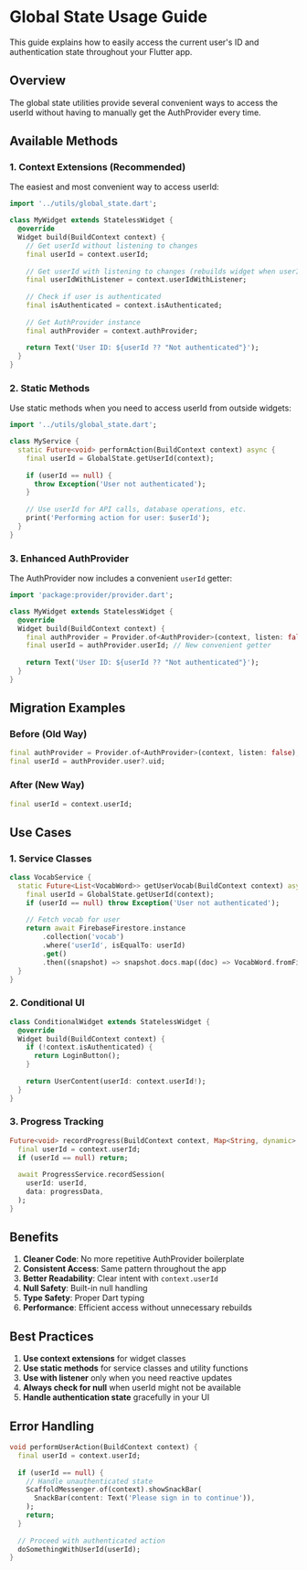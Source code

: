 # Global State Usage Guide

This guide explains how to easily access the current user's ID and authentication state throughout your Flutter app.

## Overview

The global state utilities provide several convenient ways to access the userId without having to manually get the AuthProvider every time.

## Available Methods

### 1. Context Extensions (Recommended)

The easiest and most convenient way to access userId:

```dart
import '../utils/global_state.dart';

class MyWidget extends StatelessWidget {
  @override
  Widget build(BuildContext context) {
    // Get userId without listening to changes
    final userId = context.userId;
    
    // Get userId with listening to changes (rebuilds widget when userId changes)
    final userIdWithListener = context.userIdWithListener;
    
    // Check if user is authenticated
    final isAuthenticated = context.isAuthenticated;
    
    // Get AuthProvider instance
    final authProvider = context.authProvider;
    
    return Text('User ID: ${userId ?? "Not authenticated"}');
  }
}
```

### 2. Static Methods

Use static methods when you need to access userId from outside widgets:

```dart
import '../utils/global_state.dart';

class MyService {
  static Future<void> performAction(BuildContext context) async {
    final userId = GlobalState.getUserId(context);
    
    if (userId == null) {
      throw Exception('User not authenticated');
    }
    
    // Use userId for API calls, database operations, etc.
    print('Performing action for user: $userId');
  }
}
```

### 3. Enhanced AuthProvider

The AuthProvider now includes a convenient `userId` getter:

```dart
import 'package:provider/provider.dart';

class MyWidget extends StatelessWidget {
  @override
  Widget build(BuildContext context) {
    final authProvider = Provider.of<AuthProvider>(context, listen: false);
    final userId = authProvider.userId; // New convenient getter
    
    return Text('User ID: ${userId ?? "Not authenticated"}');
  }
}
```

## Migration Examples

### Before (Old Way)
```dart
final authProvider = Provider.of<AuthProvider>(context, listen: false);
final userId = authProvider.user?.uid;
```

### After (New Way)
```dart
final userId = context.userId;
```

## Use Cases

### 1. Service Classes
```dart
class VocabService {
  static Future<List<VocabWord>> getUserVocab(BuildContext context) async {
    final userId = GlobalState.getUserId(context);
    if (userId == null) throw Exception('User not authenticated');
    
    // Fetch vocab for user
    return await FirebaseFirestore.instance
        .collection('vocab')
        .where('userId', isEqualTo: userId)
        .get()
        .then((snapshot) => snapshot.docs.map((doc) => VocabWord.fromFirestore(doc)).toList());
  }
}
```

### 2. Conditional UI
```dart
class ConditionalWidget extends StatelessWidget {
  @override
  Widget build(BuildContext context) {
    if (!context.isAuthenticated) {
      return LoginButton();
    }
    
    return UserContent(userId: context.userId!);
  }
}
```

### 3. Progress Tracking
```dart
Future<void> recordProgress(BuildContext context, Map<String, dynamic> progressData) async {
  final userId = context.userId;
  if (userId == null) return;
  
  await ProgressService.recordSession(
    userId: userId,
    data: progressData,
  );
}
```

## Benefits

1. **Cleaner Code**: No more repetitive AuthProvider boilerplate
2. **Consistent Access**: Same pattern throughout the app
3. **Better Readability**: Clear intent with `context.userId`
4. **Null Safety**: Built-in null handling
5. **Type Safety**: Proper Dart typing
6. **Performance**: Efficient access without unnecessary rebuilds

## Best Practices

1. **Use context extensions** for widget classes
2. **Use static methods** for service classes and utility functions
3. **Use with listener** only when you need reactive updates
4. **Always check for null** when userId might not be available
5. **Handle authentication state** gracefully in your UI

## Error Handling

```dart
void performUserAction(BuildContext context) {
  final userId = context.userId;
  
  if (userId == null) {
    // Handle unauthenticated state
    ScaffoldMessenger.of(context).showSnackBar(
      SnackBar(content: Text('Please sign in to continue')),
    );
    return;
  }
  
  // Proceed with authenticated action
  doSomethingWithUserId(userId);
}
```
